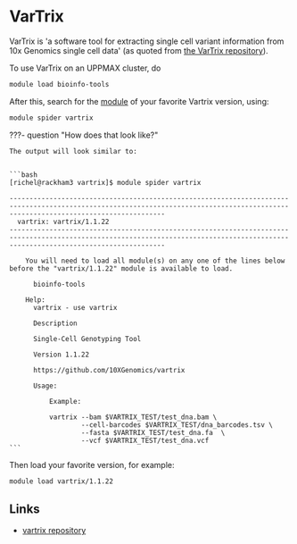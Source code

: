 # VarTrix

VarTrix is 'a software tool for extracting single cell variant information
from 10x Genomics single cell data' (as quoted from [the VarTrix repository](https://github.com/10XGenomics/vartrix)).

To use VarTrix on an UPPMAX cluster, do

```bash
module load bioinfo-tools
```

After this, search for the [module](../cluster_guides/modules.md)
of your favorite Vartrix version, using:

```bash
module spider vartrix
```

???- question "How does that look like?"

    The output will look similar to:


    ```bash
    [richel@rackham3 vartrix]$ module spider vartrix

    -----------------------------------------------------------------------------------------------------------------------------------------------------------------------------------
      vartrix: vartrix/1.1.22
    -----------------------------------------------------------------------------------------------------------------------------------------------------------------------------------

        You will need to load all module(s) on any one of the lines below before the "vartrix/1.1.22" module is available to load.

          bioinfo-tools
     
        Help:
          vartrix - use vartrix 
          
          Description
          
          Single-Cell Genotyping Tool
          
          Version 1.1.22
          
          https://github.com/10XGenomics/vartrix
          
          Usage:
              
              Example:
          
              vartrix --bam $VARTRIX_TEST/test_dna.bam \
                      --cell-barcodes $VARTRIX_TEST/dna_barcodes.tsv \
                      --fasta $VARTRIX_TEST/test_dna.fa  \
                      --vcf $VARTRIX_TEST/test_dna.vcf
    ```

Then load your favorite version, for example:

```bash
module load vartrix/1.1.22
```

## Links

- [vartrix repository](https://github.com/10XGenomics/vartrix)
